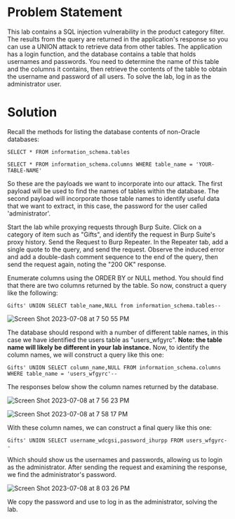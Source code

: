 # Problem Statement

This lab contains a SQL injection vulnerability in the product category filter. The results from the query are returned in the application's response so you can use a UNION attack to retrieve data from other tables. The application has a login function, and the database contains a table that holds usernames and passwords. You need to determine the name of this table and the columns it contains, then retrieve the contents of the table to obtain the username and password of all users. To solve the lab, log in as the administrator user. 

# Solution

Recall the methods for listing the database contents of non-Oracle databases:

```
SELECT * FROM information_schema.tables

SELECT * FROM information_schema.columns WHERE table_name = 'YOUR-TABLE-NAME'
```

So these are the payloads we want to incorporate into our attack. The first payload will be used to find the names of tables within the database. The second payload will incorporate those table names to identify useful data that we want to extract, in this case, the password for the user called 'administrator'. 

Start the lab while proxying requests through Burp Suite. Click on a category of item such as "Gifts", and identify the request in Burp Suite's proxy history. Send the Request to Burp Repeater. In the Repeater tab, add a single quote to the query, and send the request. Observe the induced error and add a double-dash comment sequence to the end of the query, then send the request again, noting the "200 OK" response. 

Enumerate columns using the ORDER BY or NULL method. You should find that there are two columns returned by the table. So now, construct a query like the following:

```
Gifts' UNION SELECT table_name,NULL from information_schema.tables--
```

![Screen Shot 2023-07-08 at 7 50 55 PM](https://github.com/tatruesdell/WebSecurityAcademy/assets/43506369/0d1c8020-55cf-4c51-ae1a-1449c2260195)

The database should respond with a number of different table names, in this case we have identified the users table as "users_wfgyrc". <b>Note: the table name will likely be different in your lab instance.</b> Now, to identify the column names, we will construct a query like this one:

```
Gifts' UNION SELECT column_name,NULL FROM information_schema.columns WHERE table_name = 'users_wfgyrc'--
```

The responses below show the column names returned by the database. 

![Screen Shot 2023-07-08 at 7 56 23 PM](https://github.com/tatruesdell/WebSecurityAcademy/assets/43506369/9265a521-0cf9-4f8d-9b2e-d54d52cf050e)


![Screen Shot 2023-07-08 at 7 58 17 PM](https://github.com/tatruesdell/WebSecurityAcademy/assets/43506369/2bc42071-f56d-4bb1-8f0c-4b32e451f9f6)

With these column names, we can construct a final query like this one:

```
Gifts' UNION SELECT username_wdcgsi,password_ihurpp FROM users_wfgyrc--
```

Which should show us the usernames and passwords, allowing us to login as the administrator. After sending the request and examining the response, we find the administrator's password. 

![Screen Shot 2023-07-08 at 8 03 26 PM](https://github.com/tatruesdell/WebSecurityAcademy/assets/43506369/b6de4825-faa0-4f25-b728-08a1823b8254)

We copy the password and use to log in as the administrator, solving the lab. 
